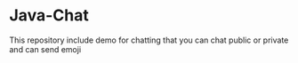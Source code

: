 # Java-Chat
This repository include demo for chatting that you can chat public or private and can send emoji
